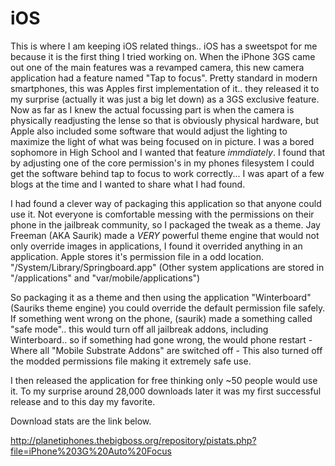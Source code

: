 iOS
===

This is where I am keeping iOS related things.. iOS has a sweetspot for me because it is the first thing I tried working on. When the iPhone 3GS came out one of the main features was a revamped camera, this new camera application had a feature named "Tap to focus". Pretty standard in modern smartphones, this was Apples first implementation of it.. they released it to my surprise (actually it was just a big let down) as a 3GS exclusive feature. Now as far as I knew the actual focussing part is when the camera is physically readjusting the lense so that is obviously physical hardware, but Apple also included some software that would adjust the lighting to maximize the light of what was being focused on in picture. I was a bored sophomore in High School and I wanted that feature *immdiately*. I found that by adjusting one of the core permission's in my phones filesystem I could get the software behind tap to focus to work correctly... I was apart of a few blogs at the time and I wanted to share what I had found.

I had found a clever way of packaging this application so that anyone could use it. Not everyone is comfortable messing with the permissions on their phone in the jailbreak community, so I packaged the tweak as a theme. Jay Freeman (AKA Saurik) made a *VERY* powerful theme engine that would not only override images in applications, I found it overrided anything in an application. Apple stores it's permission file in a odd location. "/System/Library/Springboard.app" (Other system applications are stored in "/applications" and "var/mobile/applications")

So packaging it as a theme and then using the application "Winterboard" (Sauriks theme engine) you could override the default permission file safely. If something went wrong on the phone, (saurik) made  a something called "safe mode".. this would turn off all jailbreak addons, including Winterboard.. so if something had gone wrong, the would phone restart - Where all "Mobile Substrate Addons" are switched off - This also turned off the modded permissions file making it extremely safe use.

I then released the application for free thinking only ~50 people would use it. To my surprise around 28,000 downloads later it was my first successful release and to this day my favorite.

Download stats are the link below.

http://planetiphones.thebigboss.org/repository/pistats.php?file=iPhone%203G%20Auto%20Focus
